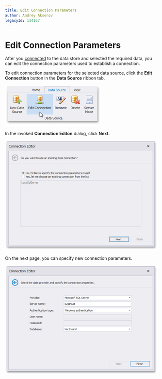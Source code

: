 ```yaml
---
title: Edit Connection Parameters
author: Andrey Aksenov
legacyId: 114167
---
```

# Edit Connection Parameters
After you [connected](../providing-data/connecting-to-sql-databases.md) to the data store and selected the required data, you can edit the connection parameters used to establish a connection.

To edit connection parameters for the selected data source, click the **Edit Connection** button in the **Data Source** ribbon tab.

![EditConnectionButton_Ribbon](../../../images/img118181.png)

In the invoked **Connection Editon** dialog, click **Next**.

![ConnectionEditor_Page1](../../../images/img118182.png)

On the next page, you can specify new connection parameters.

![ConnectionEditor_Page2](../../../images/img118183.png)